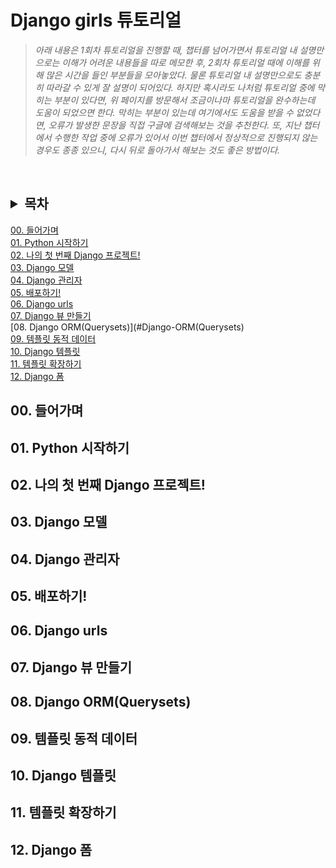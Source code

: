 # Django girls 튜토리얼

> _아래 내용은 1회차 튜토리얼을 진행할 때, 챕터를 넘어가면서 튜토리얼 내 설명만으로는 이해가 어려운 내용들을 따로 메모한 후, 2회차 튜토리얼  때에 이해를 위해 많은 시간을 들인 부분들을 모아놓았다. 물론 튜토리얼 내 설명만으로도 충분히 따라갈 수 있게 잘 설명이 되어있다. 하지만 혹시라도 나처럼 튜토리얼 중에 막히는 부분이 있다면, 위 페이지를 방문해서 조금이나마 튜토리얼을 완수하는데 도움이 되었으면 한다. 막히는 부분이 있는데 여기에서도 도움을 받을 수 없었다면, 오류가 발생한 문장을 직접 구글에 검색해보는 것을 추천한다. 또, 지난 챕터에서 수행한 작업 중에 오류가 있어서 이번 챕터에서 정상적으로 진행되지 않는 경우도 종종 있으니, 다시 뒤로 돌아가서 해보는 것도 좋은 방법이다._

<br>

## <details><summary>목차</summary>

[00. 들어가며](#들어가며)<br>
[01. Python 시작하기](#Python-시작하기)<br>
[02. 나의 첫 번째 Django 프로젝트!](#나의-첫-번째-Django-프로젝트!)<br>
[03. Django 모델](#Django-모델)<br>
[04. Django 관리자](#Django-관리자)<br>
[05. 배포하기!](#배포하기!)<br>
[06. Django urls](#Django-urls)<br>
[07. Django 뷰 만들기](#Django-뷰-만들기)<br>
[08. Django ORM(Querysets)](#Django-ORM(Querysets)<br>
[09. 템플릿 동적 데이터](#템플릿-동적-데이터)<br>
[10. Django 템플릿](#Django-템플릿)<br>
[11. 템플릿 확장하기](#템플릿-확장하기)<br>
[12. Django 폼](#Django-폼)<br>

</details>


## 00. 들어가며
## 01. Python 시작하기
## 02. 나의 첫 번째 Django 프로젝트!
## 03. Django 모델
## 04. Django 관리자
## 05. 배포하기!
## 06. Django urls
## 07. Django 뷰 만들기
## 08. Django ORM(Querysets)
## 09. 템플릿 동적 데이터
## 10. Django 템플릿
## 11. 템플릿 확장하기
## 12. Django 폼
